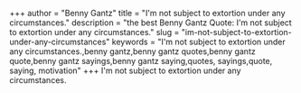 +++
author = "Benny Gantz"
title = "I'm not subject to extortion under any circumstances."
description = "the best Benny Gantz Quote: I'm not subject to extortion under any circumstances."
slug = "im-not-subject-to-extortion-under-any-circumstances"
keywords = "I'm not subject to extortion under any circumstances.,benny gantz,benny gantz quotes,benny gantz quote,benny gantz sayings,benny gantz saying,quotes, sayings,quote, saying, motivation"
+++
I'm not subject to extortion under any circumstances.
